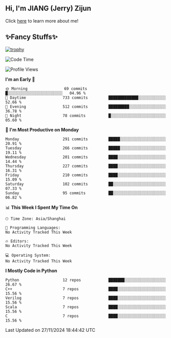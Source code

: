 ## Hi, I'm JIANG (Jerry) Zijun

Click [here](https://jzjerry.github.io/about/) to learn more about me!

## ✨Fancy Stuffs✨
[![trophy](https://github-profile-trophy.vercel.app/?username=jzjerry&theme=onedark)](https://github.com/ryo-ma/github-profile-trophy)
<!--START_SECTION:waka-->
![Code Time](http://img.shields.io/badge/Code%20Time-859%20hrs%2026%20mins-blue)

![Profile Views](http://img.shields.io/badge/Profile%20Views-0-blue)

**I'm an Early 🐤** 

```text
🌞 Morning                69 commits          █░░░░░░░░░░░░░░░░░░░░░░░░   04.96 % 
🌆 Daytime                733 commits         █████████████░░░░░░░░░░░░   52.66 % 
🌃 Evening                512 commits         █████████░░░░░░░░░░░░░░░░   36.78 % 
🌙 Night                  78 commits          █░░░░░░░░░░░░░░░░░░░░░░░░   05.60 % 
```
📅 **I'm Most Productive on Monday** 

```text
Monday                   291 commits         █████░░░░░░░░░░░░░░░░░░░░   20.91 % 
Tuesday                  266 commits         █████░░░░░░░░░░░░░░░░░░░░   19.11 % 
Wednesday                201 commits         ████░░░░░░░░░░░░░░░░░░░░░   14.44 % 
Thursday                 227 commits         ████░░░░░░░░░░░░░░░░░░░░░   16.31 % 
Friday                   210 commits         ████░░░░░░░░░░░░░░░░░░░░░   15.09 % 
Saturday                 102 commits         ██░░░░░░░░░░░░░░░░░░░░░░░   07.33 % 
Sunday                   95 commits          ██░░░░░░░░░░░░░░░░░░░░░░░   06.82 % 
```


📊 **This Week I Spent My Time On** 

```text
🕑︎ Time Zone: Asia/Shanghai

💬 Programming Languages: 
No Activity Tracked This Week

🔥 Editors: 
No Activity Tracked This Week

💻 Operating System: 
No Activity Tracked This Week
```

**I Mostly Code in Python** 

```text
Python                   12 repos            ███████░░░░░░░░░░░░░░░░░░   26.67 % 
C++                      7 repos             ████░░░░░░░░░░░░░░░░░░░░░   15.56 % 
Verilog                  7 repos             ████░░░░░░░░░░░░░░░░░░░░░   15.56 % 
Scala                    7 repos             ████░░░░░░░░░░░░░░░░░░░░░   15.56 % 
C                        7 repos             ████░░░░░░░░░░░░░░░░░░░░░   15.56 % 
```




 Last Updated on 27/11/2024 18:44:42 UTC
<!--END_SECTION:waka-->
